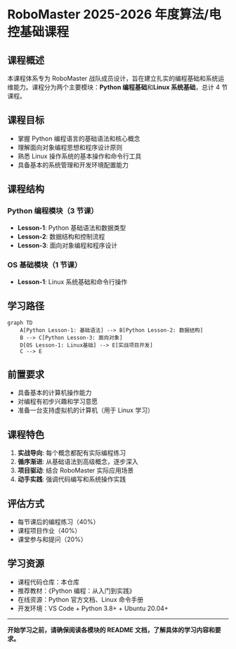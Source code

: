 # RoboMaster 2025-2026 年度算法/电控基础课程

## 课程概述

本课程体系专为 RoboMaster 战队成员设计，旨在建立扎实的编程基础和系统运维能力。课程分为两个主要模块：**Python 编程基础**和**Linux 系统基础**，总计 4 节课程。

## 课程目标

- 掌握 Python 编程语言的基础语法和核心概念
- 理解面向对象编程思想和程序设计原则
- 熟悉 Linux 操作系统的基本操作和命令行工具
- 具备基本的系统管理和开发环境配置能力

## 课程结构

### Python 编程模块（3 节课）

- **Lesson-1**: Python 基础语法和数据类型
- **Lesson-2**: 数据结构和控制流程
- **Lesson-3**: 面向对象编程和程序设计

### OS 基础模块（1 节课）

- **Lesson-1**: Linux 系统基础和命令行操作

## 学习路径

```mermaid
graph TD
    A[Python Lesson-1: 基础语法] --> B[Python Lesson-2: 数据结构]
    B --> C[Python Lesson-3: 面向对象]
    D[OS Lesson-1: Linux基础] --> E[实战项目开发]
    C --> E
```

## 前置要求

- 具备基本的计算机操作能力
- 对编程有初步兴趣和学习意愿
- 准备一台支持虚拟机的计算机（用于 Linux 学习）

## 课程特色

1. **实战导向**: 每个概念都配有实际编程练习
2. **循序渐进**: 从基础语法到高级概念，逐步深入
3. **项目驱动**: 结合 RoboMaster 实际应用场景
4. **动手实践**: 强调代码编写和系统操作实践

## 评估方式

- 每节课后的编程练习（40%）
- 课程项目作业（40%）
- 课堂参与和提问（20%）

## 学习资源

- 课程代码仓库：本仓库
- 推荐教材：《Python 编程：从入门到实践》
- 在线资源：Python 官方文档、Linux 命令手册
- 开发环境：VS Code + Python 3.8+ + Ubuntu 20.04+

---

**开始学习之前，请确保阅读各模块的 README 文档，了解具体的学习内容和要求。**
